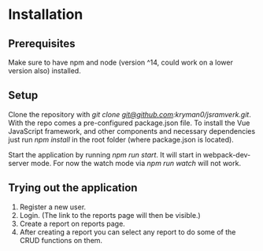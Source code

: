 # Installation

## Prerequisites

Make sure to have npm and node (version ^14, could work on a lower version also) installed.

## Setup

Clone the repository with *git clone git@github.com:kryman0/jsramverk.git*. With the repo comes a pre-configured package.json file. To install the Vue JavaScript framework, and other components and necessary dependencies just run *npm install* in the root folder (where package.json is located).

Start the application by running *npm run start*. It will start in webpack-dev-server mode. For now the watch mode via *npm run watch* will not work.

## Trying out the application

1. Register a new user.
2. Login. (The link to the reports page will then be visible.)
3. Create a report on reports page.
4. After creating a report you can select any report to do some of the CRUD functions on them.